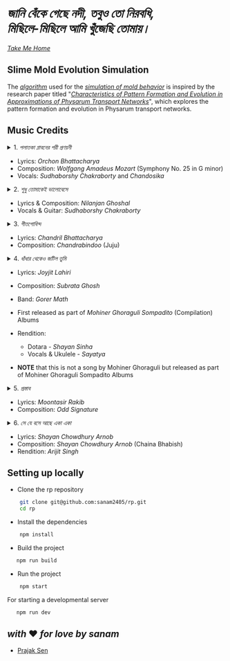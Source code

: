# _জানি বেঁকে গেছে নদী, তবুও তো নিরবধি, <br> মিছিলে-মিছিলে আমি খুঁজেছি তোমায়।_

_[Take Me Home](https://som.sanam.live/)_

## Slime Mold Evolution Simulation

The [_algorithm_](/src/components/Myxomycete.tsx) used for the [_simulation of mold behavior_](https://som.sanam.live/ilu) is inspired by the research paper titled "[_Characteristics of Pattern Formation and Evolution in Approximations of Physarum Transport Networks_](/public/artl.2010.16.2.pdf)", which explores the pattern formation and evolution in Physarum transport networks.

## Music Credits

<details>
  <summary>1. <i>পলাতকা প্লাবনের পরী প্রণয়নী </i> </summary>
  <br/>
  
    পলাতকা প্লাবনের পরী প্রণয়নী, 
    কিসের তালে নেচে উঠেছে ধমনী?
    পলাতকা প্লাবনের পরী প্রণয়নী, 
    কিসের তালে নেচে উঠেছে ধমনী?
    জানি বেঁকে গেছে নদী, তবুও তো নিরবধি, 
    মিছিলে-মিছিলে আমি খুঁজেছি তোমায়...

    কবিতায়, খালি পায়ে, সব খেলা ফেলে,
    ছুটেছি খুব, দেব ডুব, আমি ডানা মেলে,
    হায় কবিতায়, খালি পায়ে, সব খেলা ফেলে,
    ছুটেছি খুব, দেব ডুব, আমি ডানা মেলে,
    সবুজে-সাদাতে-লালে, কি সায়রে কি ডোবালে?
    শব্দের ডুবুরিরা চিনেছে তোমায়...

    অসহায়, মৃতপ্রায়, আহা কোনোমতে,
    তুমি আলোকিত, সজ্জিত, ছায়াপথে,
    হায়, অসহায়, মৃতপ্রায়, আহা কোনোমতে,
    তুমি আলোকিত, সজ্জিত, ছায়াপথে,
    গোপনে-গোপনে যতো শব্দেরা অবিরত,
    তোমাকেই ডাকে, তুমি শোনোনা বোধহয়...

</details>

- Lyrics: _Orchon Bhattacharya_
- Composition: _Wolfgang Amadeus Mozart_ (Symphony No. 25 in G minor)
- Vocals: _Sudhaborshy Chakraborty_ and _Chandosika_

<details>
  <summary>2. <i> শুধু তোমাকেই ভালোবেসে </i> </summary>
  <br/>
  
    শুধু তোমাকেই ভালোবেসে
    শুকনো নদীতে ডিঙি ভাসিয়েছি মোহনার কাছে এসে
    শুধু তোমাকেই ভালোবেসে
    দু'মুঠো আদর ভিক্ষে চেয়েছি দরিদ্র এই দেশে
    শুধু তোমাকেই ভালোবেসে
    ঝড়ের সামনে দাঁড়িয়েছি একা ছেঁড়া পতাকার বেশে
    তোমাকেই ভালোবেসে
    তোমাকেই ভালবাসবো ভেবেছি শত যুদ্ধের শেষে
    এই পাঁজরভরা ভালোবাসা দু'হাত ভরে নাও
    এই আধো আলো আধো ছায়া দু'চোখ ভরে নাও
    এই আমায় কিছু নাই বা দিলে নিজের করে নাও
</details>

- Lyrics & Composition: _Nilanjan Ghoshal_
- Vocals & Guitar: _Sudhaborshy Chakraborty_

<details>
  <summary>3. <i> গীতগোবিন্দ </i> </summary>
  <br/>

    তোমাকে দেখাবো Niagara
    তোমাকে শেখাবো Viagra
    তোমাকে করবো আদর-আত্তি जत्नम्
    ওগো त्वमसि मम जीवनम्
    त्वमसि मम भूषणम्
    त्वमसि मम भवजलधिरत्नम्

    তোমাকে শোনাবো জয় গোঁসাই
    তোমার বাবাকে মেসোমশাই
    পুচ্ছে বেঁধেছি গুচ্ছ রজনীগন্ধা
    আজি এ পরানে রবির কর
    কেমনে জাগালো dinosaur
    হাউমাউ বেগে দেখি पिया मुख चंदा

    দারুণ কাটলে ছোট্ট চুল
    বোতাম আঁটতে করছো ভুল
    সরু সংসারে কেমনে ফুটিলে उदारम्
    स्मर गरल खण्डनम्
    मम शिरसि मण्डनम्
    देहि पद पल्लवम् उदारम्

    তোমার জন্যে চিন্তা হয়
    তুমি তো Preity Zinta নয়
    টুপুর টাপুর Kareena Kapoor চেষ্টা
    তবু তুমি আমার CPM,
    তুমি আমার ATM,
    তুমিই আমার series প্রেমের শেষটা

    খাচ্ছি, কিন্তু গিলছি কই
    পাখার রাজ্যে চুল শুকোই
    টাকের মধ্যে পেরজাপতি ফড়-ফড়িং
    সোনা বড্ড বেশি ঝলমলাও
    Lift-এ ওঠো একতলায়
    Beetles ছাড়া অন্য পোকা খুব boring

    তুমি শ্যামলা বঙ্গদেশ, তুমি ইঙ্গো SMS
    তুমি অং-বং ভবজলধি নুলিয়া আ...
    বধূ চোক্ষে এসো, অন্ধ হোক
    কক্ষে এসো নিন্দে হোক
    বক্ষে এসো গীতগোবিন্দ ভুলিয়া

</details>

- Lyrics: _Chandril Bhattacharya_
- Composition: _Chandrabindoo_ (Juju)

<details>
  <summary>4. <i> ধাঁধার থেকেও জটিল তুমি </i> </summary>
  <br/>

    ধাঁধার থেকেও জটিল তুমি
    খিদের থেকেও স্পষ্ট।
    কাজের মধ্যে অকাজ খালি
    মনের মধ্যে কষ্ট।

    স্বপ্ন হয়ে যখন তখন আঁকড়ে আমায় ধর
    তাইতো বলি আমায় বরং
    ঘেন্না কর ঘেন্না কর।

    গুনগানের হাজার বুলি, শুধুই সময় নষ্ট
    আঁকছো ছবি সমস্ত দিন, রঙ সবই অস্পষ্ট।
    সুখের থেকেও হাজার গুনে দুঃখ অনেক ভালো
    তাইতো বলি আমায় বরং
    ঘেন্না কর ঘেন্না কর।

    আজ চালাক আমি কাল বোকা
    মহৎ প্রেমিক ন্যাকা ন্যাকা,
    আজ চালাক আমি কাল বোকা
    মহৎ প্রেমিক ন্যাকা ন্যাকা
    আমার আসল চেহারা কি চিনতে তুমি পারো?
    চিনতে যদি পেরেই থাকো
    ঘেন্না কর ঘেন্না কর।

    ধাঁধার থেকেও জটিল তুমি
    খিদের থেকেও স্পষ্ট।
    কাজের মধ্যে অকাজ খালি
    মনের মধ্যে কষ্ট।
    স্বপ্ন হয়ে যখন তখন আঁকড়ে আমায় ধর
    তাইতো বলি আমায় বরং
    ঘেন্না কর ঘেন্না কর।

</details>

- Lyrics: _Joyjit Lahiri_
- Composition: _Subrata Ghosh_
- Band: _Gorer Math_
- First released as part of _Mohiner Ghoraguli Sompadito_ (Compilation) Albums
- Rendition:

  - Dotara - _Shayan Sinha_
  - Vocals & Ukulele - _Sayatya_

- **NOTE** that this is not a song by Mohiner Ghoraguli but released as part of Mohiner Ghoraguli Sompadito Albums

<details>
  <summary>5. <i> প্রস্তাব </i> </summary>
  <br/>

    গুনে গুনে দেখি অবেলার স্বপ্নটায়
    আঁকা ছিলো কত শত কবিতায়,
    স্বপ্নের সেই কবিতার ছন্দতে
    মিশে ছিলো তার হাসিমাখা ছবিটা
    যা আঁকা ছিলো অদ্ভুত রঙ তুলি
    যা জমা থাকে আমার মনে মাঝে।
    বর হয়ে আমি চড়ছি ঘোড়ায়,
    আড়ালে তুমি লুকিয়ে আছো বৌ সাজে।

    আমার এই স্বপ্ন কি শুধু,
    স্বপ্ন হয়ে হাসাবে আমায়,
    তেমন সাহস নেই আমার
    তোমাকে কিভাবে প্রস্তাব জানাই?

    সেই কল্পনায় আঁকা আল্পনায়
    তোমায় নিয়ে ভাবা শত জল্পনায়।
    তুমি আছো বলে বেঁচে আছে স্বপ্নটা,
    তোমায় নিয়ে লেখা এই কবিতা।
    সেই কবিতার ছন্দটা তুমি,
    মিশে থাকা প্রতি অক্ষরে আমি।
    জানা নেই কি হতে পারে শেষটা,
    নিশ্চুপ কবি বসে লিখছে কবিতায়।

    আমার এই স্বপ্ন কি শুধু,
    স্বপ্ন হয়ে হাসাবে আমায়,
    তেমন সাহস নেই আমার
    তোমাকে কিভাবে প্রস্তাব জানাই?

</details>

- Lyrics: _Moontasir Rakib_
- Composition: _Odd Signature_

<details>
  <summary>6. <i> সে যে বসে আছে একা একা </i> </summary>
  <br/>

    সে যে বসে আছে একা একা
    রঙিন স্বপ্ন তার বুনতে,
    সে যে চেয়ে আছে ভরা চোখে
    জানালার ফাঁকে মেঘ ধরতে।
    সে যে বসে আছে একা একা
    রঙিন স্বপ্ন তার বুনতে,
    সে যে চেয়ে আছে ভরা চোখে
    জানালার ফাঁকে মেঘ ধরতে।

    তার গুনগুন মনের গান বাতাসে উড়ে
    কান পাতো মনে পাবে শুনতে,
    তার রঙের তুলির নাচে মেঘেরা ছুটে
    চোখ মেল যদি পারো বুঝতে।
    তার গুনগুন মনের গান বাতাসে উড়ে
    কান পাতো মনে পাবে শুনতে,
    তার রঙের তুলির নাচে মেঘেরা ছুটে
    চোখ মেল যদি পারো বুঝতে।।

    সে যে বসে আছে একা একা
    তার স্বপ্নের কারখানা চলছে,
    আর বুড়ো বুড়ো মেঘেদের দল
    বৃষ্টি নামার তাল গুনছে।
    সে যে বসে আছে একা একা
    তার স্বপ্নের কারখানা চলছে,
    আর বুড়ো বুড়ো মেঘেদের দল
    বৃষ্টি নামার তাল গুনছে।

    সেই গুন গুন মনের গান বৃষ্টি নামায়
    টপটপ ফোটা পড়ে অনেকক্ষণ,
    সেই বৃষ্টি ভেজা মনে ডাক দিয়েছে
    ভেজা কাক হয়ে থাক আমার মন।
    সেই গুন গুন মনের গান বৃষ্টি নামায়
    টপটপ ফোটা পড়ে অনেকক্ষণ,
    সেই বৃষ্টি ভেজা মনে ডাক দিয়েছে
    ভেজা কাক হয়ে থাক আমার মন।

    সে যে বসে আছে, সে যে বসে আছে...

</details>

- Lyrics: _Shayan Chowdhury Arnob_
- Composition: _Shayan Chowdhury Arnob_ (Chaina Bhabish)
- Rendition: _Arijit Singh_

## Setting up locally

- Clone the rp repository

```bash
    git clone git@github.com:sanam2405/rp.git
    cd rp
```

- Install the dependencies

```bash
    npm install
```

- Build the project

```bash
   npm run build
```

- Run the project

```bash
    npm start
```

For starting a developmental server

```bash
   npm run dev
```

## _with_ ♥️ _for love by sanam_

- [Prajak Sen](https://www.linkedin.com/in/prajak-sen)
